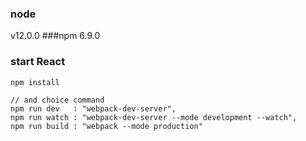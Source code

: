 ### node 
v12.0.0
###npm 
6.9.0

### start React

```script
npm install

// and choice command
npm run dev   : "webpack-dev-server",
npm run watch : "webpack-dev-server --mode development --watch",
npm run build : "webpack --mode production"

```